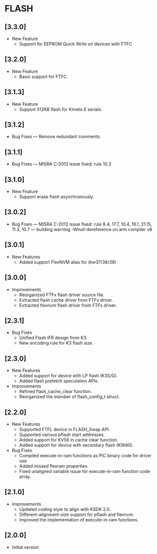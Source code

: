 # FLASH

## [3.3.0]
- New Feature
  - Support for EEPROM Quick Write on devices with FTFC

## [3.2.0]

- New Feature
  - Basic support for FTFC

## [3.1.3]

- New Feature
  - Support 512KB flash for Kinetis E serials.

## [3.1.2]

- Bug Fixes
  — Remove redundant comments.

## [3.1.1]

- Bug Fixes
  — MISRA C-2012 issue fixed: rule 10.3

## [3.1.0]

- New Feature
  - Support erase flash asynchronously.

## [3.0.2]

- Bug Fixes
  — MISRA C-2012 issue fixed: rule 8.4, 17.7, 10.4, 16.1, 21.15, 11.3, 10.7
  — building warning -Wnull-dereference on arm compiler v6

## [3.0.1]

- New Features
  - Added support FlexNVM alias for (kw37/38/39).

## [3.0.0]

- Improvements
  - Reorganized FTFx flash driver source file.
  - Extracted flash cache driver from FTFx driver.
  - Extracted flexnvm flash driver from FTFx driver.

## [2.3.1]

- Bug Fixes
  - Unified Flash IFR design from K3.
  - New encoding rule for K3 flash size.

## [2.3.0]

- New Features
  - Added support for device with LP flash (K3S/G).
  - Added flash prefetch speculation APIs.
- Improvements
  - Refined flash_cache_clear function.
  - Reorganized the member of flash_config_t struct.

## [2.2.0]

- New Features
  - Supported FTFL device in FLASH_Swap API.
  - Supported various pflash start addresses.
  - Added support for KV58 in cache clear function.
  - Added support for device with secondary flash (KW40).
- Bug Fixes
  - Compiled execute-in-ram functions as PIC binary code for driver use.
  - Added missed flexram properties.
  - Fixed unaligned variable issue for execute-in-ram function code array.

## [2.1.0]

- Improvements
  - Updated coding style to align with KSDK 2.0.
  - Different-alignment-size support for pflash and flexnvm.
  - Improved the implementation of execute-in-ram functions.

## [2.0.0]

- Initial version
